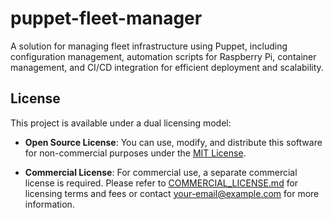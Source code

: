 # puppet-fleet-manager
A solution for managing fleet infrastructure using Puppet, including configuration management, automation scripts for Raspberry Pi, container management, and CI/CD integration for efficient deployment and scalability.


## License

This project is available under a dual licensing model:

- **Open Source License**: You can use, modify, and distribute this software for non-commercial purposes under the [MIT License](LICENSE).

- **Commercial License**: For commercial use, a separate commercial license is required. Please refer to [COMMERCIAL_LICENSE.md](COMMERCIAL_LICENSE.md) for licensing terms and fees or contact [your-email@example.com](mailto:your-email@example.com) for more information.
